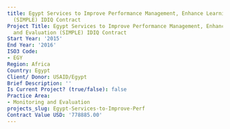 ```yaml
---
title: Egypt Services to Improve Performance Management, Enhance Learning and Evaluation
  (SIMPLE) IDIQ Contract
Project Title: Egypt Services to Improve Performance Management, Enhance Learning
  and Evaluation (SIMPLE) IDIQ Contract
Start Year: '2015'
End Year: '2016'
ISO3 Code:
- EGY
Region: Africa
Country: Egypt
Client/ Donor: USAID/Egypt
Brief Description: ''
Is Current Project? (true/false): false
Practice Area:
- Monitoring and Evaluation
projects_slug: Egypt-Services-to-Improve-Perf
Contract Value USD: '778885.00'
---
```


